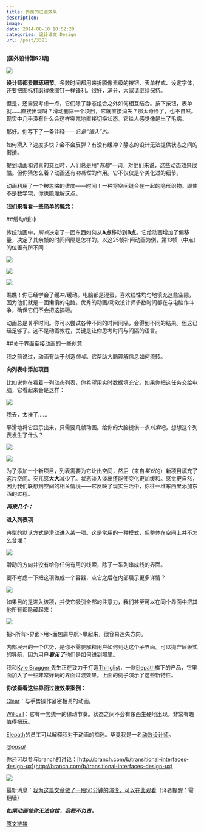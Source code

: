 ```yaml
---
title: 界面的过渡效果
description: 
image: 
date: 2014-08-10 10:52:20
categories: 设计译文 Design
url: /post/3381
---
```


**[国外设计第52期]**

![](https://cdn.victor42.work/posts/2014-08/08-10/0-ScCkVKA-o9Mz2t4Z.gif)

**设计师都爱雕琢细节**。多数时间都用来折腾像素级的按钮、表单样式、设定字体，还要把图标打磨得像图钉一样锋利。很好，满分，大家请继续保持。

但是，还需要考虑一点，它们除了静态组合之外如何相互结合。按下按钮，表单就……直接出现吗？滑动删除一个项目，它就直接消失？那太奇怪了，也不自然。现实中几乎没有什么会这样突兀地直接切换状态。它给人感觉像是出了毛病。

那好。你写下了一条注释——*它是“滑入”的。*

如何滑入？速度多快？会不会反弹？有没有缓冲？静态的设计无法提供状态之间的衔接。

提到动画和讨喜的交互时，人们总是用“*有趣*”一词。对他们来说，这些动态效果很酷。但你猜怎么着？动画还有*功能性*的作用。它不仅仅是个美化过的细节。

动画利用了一个被忽略的维度——时间！一种将空间缝合在一起的隐形织物。即使不是数学宅，你也能理解这点。

**我们来看看一些简单的概念：**

##缓动/缓冲

传统动画中，*断点*决定了一团东西如何从**A点**移动到**B点**。它给动画增加了偏移量，决定了其余帧的时间间隔是怎样的。以这25帧补间动画为例，第13帧（中点）的位置有所不同：

![](https://cdn.victor42.work/posts/2014-08/08-10/0-Q7TOdd6hMjHLK_1Q.gif)

![](https://cdn.victor42.work/posts/2014-08/08-10/0-yfq40i7GG4MDdzzA.gif)

![](https://cdn.victor42.work/posts/2014-08/08-10/0-LKq1k9BrgDRRqoMR.gif)

瞧瞧！你已经学会了缓冲/缓动。电脑都是混蛋，喜欢线性均匀地填充这些空隙，因为他们就是一团懒惰的电路。优秀的动画/动效设计师多数时间都在与电脑作斗争，确保它们不会把这搞砸。

动画总是关乎时间。你可以尝试各种不同的时间间隔，会得到不同的结果。但这已经足够了。这不是动画教程，关键是让你思考时间与间隔的语言。

##关于界面衔接动画的一些创意

我之前说过，动画有助于创造*情境*。它帮助大脑理解信息如何流转。

**向列表中添加项目**

比如说你在看着一列动态列表，你希望用实时数据填充它。如果你把这任务交给电脑，它看起来会是这样：

![](https://cdn.victor42.work/posts/2014-08/08-10/0-tAlK3EOkHdLj6MDE.gif)

我去，太挫了……

平滑地将它显示出来，只需要几帧动画。给你的大脑提供一点*线索*吧，想想这个列表发生了什么？

![](https://cdn.victor42.work/posts/2014-08/08-10/0-g9eRRfNg3IpKZebc.gif)

![](https://cdn.victor42.work/posts/2014-08/08-10/0-ugnsxwIKHdkMHEe1.gif)

为了添加一个新项目，列表需要为它让出空间，然后（来自*某处*的）新项目填充了这片空间。突兀感**大大**减少了。状态淡入淡出还能使变化更加缓和。感觉更自然，因为我们联想到空间的相关情境——它反映了现实生活中，你往一堆东西里添加东西的过程。

***再来几个：***

**进入列表项**

典型的默认方式是滑动进入某一项。这是常用的一种模式，但整体在空间上并不怎么合理：

![](https://cdn.victor42.work/posts/2014-08/08-10/0-L1E2mBLnM2M1L2nD.gif)

滑动的方向并没有给你任何有用的线索，除了一系列串成线的界面。

要不考虑一下把这项做成一个容器，点它之后在内部展示更多详情？

![](https://cdn.victor42.work/posts/2014-08/08-10/0-BcnJucADwdqzblrf.gif)

如果目的是进入该项，并使它吸引全部的注意力，我们甚至可以在同个界面中把其他所有都隐藏起来：

![](https://cdn.victor42.work/posts/2014-08/08-10/0-k09FdcfO2JI1jcbq.gif)

把>所有>界面>用>面包屑导航>串起来，很容易迷失方向。

内部展开的一个优势，是你不需要解释用户如何到达这个子界面。可以抛弃层级式的导航，因为用户***看见了***他们是如何进到那里。

我和[Kyle Bragger ](http://kylebragger.com/)先生正在致力于打造[Thinglist](http://appstore.com/thinglist)，一款[Elepath](http://elepath.com/)旗下的产品，它里面加入了一些非常好玩的界面过渡效果。上面的例子演示了这些新特性。

**你该看看这些界面过渡效果案例：**

[Clear](http://www.realmacsoftware.com/clear/)：与手势操作紧密相关的动画。

[Willcall](https://www.getwillcall.com/)：它有一套统一的律动节奏。状态之间不会有东西生硬地出现。非常有趣值得把玩。

[Elepath](http://elepath.com/)的员工可以解释我对于动画的痴迷。毕竟我是一名[动效设计师](http://psql.carbonmade.com/)。

[_@pasql_](http://twitter.com/pasql)

你还可以参与branch的讨论：[http://branch.com/b/transitional-interfaces-design-ux](http://branch.com/b/transitional-interfaces-design-ux)

![](https://cdn.victor42.work/posts/2014-08/08-10/1-DyPeH4O7HGGDrNGkSLIw0Q.png)

最新消息：[我为这篇文章做了一段50分钟的演说，可以在此观看](http://www.youtube.com/watch?v=TMe0WnkF1Lc&amp;feature=c4-overview&amp;list=UURx1y52pfeMwbuer9Vh2u-A)（译者提醒：需翻墙）

***如果动画使你无法自拔，我概不负责。***

[原文链接](https://medium.com/@pasql/transitional-interfaces-926eb80d64e3)